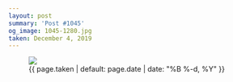 ```yaml
---
layout: post
summary: 'Post #1045'
og_image: 1045-1280.jpg
taken: December 4, 2019
---
```


<figure class="post">
<img sizes="(min-width: 700px) 50vw, calc(100vw - 2rem)" src="{{ site.assets_url }}/1045-640.jpg" srcset="{{ site.assets_url }}/1045-320.jpg 320w, {{ site.assets_url }}/1045-640.jpg 640w, {{ site.assets_url }}/1045-960.jpg 960w, {{ site.assets_url }}/1045-1280.jpg 1280w"/>
<figcaption>
<time>{{ page.taken | default: page.date | date: "%B %-d, %Y" }}</time>
</figcaption>
</figure>
